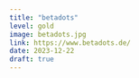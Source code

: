 ```yaml
---
title: "betadots"
level: gold
image: betadots.jpg
link: https://www.betadots.de/
date: 2023-12-22
draft: true
---
```


